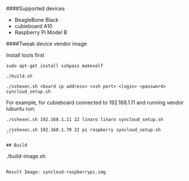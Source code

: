 ####Supported devices
- BeagleBone Black
- cubieboard A10
- Raspberry Pi Model B

####Tweak device vendor image

Install tools first
````
sudo apt-get install sshpass makeself
````

````
./build.sh
````


````
./sshexec.sh <board ip address> <ssh port> <login> <password> syncloud_setup.sh 
````

For example, for cubieboard connected to 192.168.1.11 and running vendor lubuntu run:

````
./sshexec.sh 192.168.1.11 22 linaro linaro syncloud_setup.sh
````
````
./sshexec.sh 192.168.1.70 22 pi raspberry syncloud_setup.sh
```

## Build
````
./build-image.sh
````

Result Image: syncloud-raspberrypi.img
